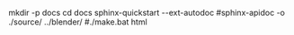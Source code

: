 mkdir -p docs
cd docs
sphinx-quickstart --ext-autodoc
#sphinx-apidoc -o ./source/ ../blender/
#./make.bat html

